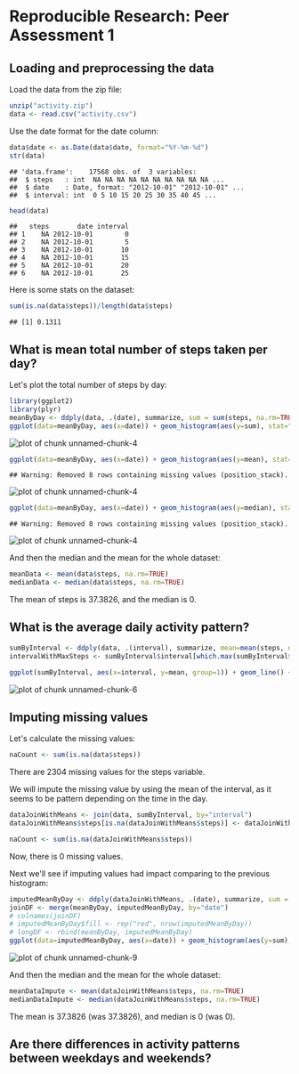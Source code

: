 # Reproducible Research: Peer Assessment 1


## Loading and preprocessing the data

Load the data from the zip file:

```r
unzip("activity.zip")
data <- read.csv("activity.csv")
```

Use the date format for the date column:

```r
data$date <- as.Date(data$date, format="%Y-%m-%d")
str(data)
```

```
## 'data.frame':	17568 obs. of  3 variables:
##  $ steps   : int  NA NA NA NA NA NA NA NA NA NA ...
##  $ date    : Date, format: "2012-10-01" "2012-10-01" ...
##  $ interval: int  0 5 10 15 20 25 30 35 40 45 ...
```

```r
head(data)
```

```
##   steps       date interval
## 1    NA 2012-10-01        0
## 2    NA 2012-10-01        5
## 3    NA 2012-10-01       10
## 4    NA 2012-10-01       15
## 5    NA 2012-10-01       20
## 6    NA 2012-10-01       25
```

Here is some stats on the dataset:

```r
sum(is.na(data$steps))/length(data$steps)
```

```
## [1] 0.1311
```

## What is mean total number of steps taken per day?

Let's plot the total number of steps by day:

```r
library(ggplot2)
library(plyr)
meanByDay <- ddply(data, .(date), summarize, sum = sum(steps, na.rm=TRUE), mean = mean(steps, na.rm=TRUE), median = median(steps, na.rm=TRUE))
ggplot(data=meanByDay, aes(x=date)) + geom_histogram(aes(y=sum), stat="identity", fill = "blue")
```

![plot of chunk unnamed-chunk-4](figure/unnamed-chunk-41.png) 

```r
ggplot(data=meanByDay, aes(x=date)) + geom_histogram(aes(y=mean), stat="identity", fill = "blue")
```

```
## Warning: Removed 8 rows containing missing values (position_stack).
```

![plot of chunk unnamed-chunk-4](figure/unnamed-chunk-42.png) 

```r
ggplot(data=meanByDay, aes(x=date)) + geom_histogram(aes(y=median), stat="identity", fill = "blue")
```

```
## Warning: Removed 8 rows containing missing values (position_stack).
```

![plot of chunk unnamed-chunk-4](figure/unnamed-chunk-43.png) 

And then the median and the mean for the whole dataset:

```r
meanData <- mean(data$steps, na.rm=TRUE)
medianData <- median(data$steps, na.rm=TRUE)
```

The mean of steps is 37.3826, and the median is 0.

## What is the average daily activity pattern?


```r
sumByInterval <- ddply(data, .(interval), summarize, mean=mean(steps, na.rm=TRUE))
intervalWithMaxSteps <- sumByInterval$interval[which.max(sumByInterval$mean)]

ggplot(sumByInterval, aes(x=interval, y=mean, group=1)) + geom_line() + geom_vline(xintercept=intervalWithMaxSteps, col="Blue", size=1.5, alpha=0.5)
```

![plot of chunk unnamed-chunk-6](figure/unnamed-chunk-6.png) 


## Imputing missing values

Let's calculate the missing values:

```r
naCount <- sum(is.na(data$steps))
```

There are 2304 missing values for the steps variable.

We will impute the missing value by using the mean of the interval, as it seems to be pattern depending on the time in the day.


```r
dataJoinWithMeans <- join(data, sumByInterval, by="interval")
dataJoinWithMeans$steps[is.na(dataJoinWithMeans$steps)] <- dataJoinWithMeans$mean[is.na(dataJoinWithMeans$steps)]

naCount <- sum(is.na(dataJoinWithMeans$steps))
```

Now, there is 0 missing values.

Next we'll see if imputing values had impact comparing to the previous histogram:

```r
imputedMeanByDay <- ddply(dataJoinWithMeans, .(date), summarize, sum = sum(steps, na.rm=FALSE), mean = mean(steps, na.rm=FALSE), median = median(steps, na.rm=FALSE))
joinDF <- merge(meanByDay, imputedMeanByDay, by="date")
# colnames(joinDF)
# imputedMeanByDay$fill <- rep("red", nrow(imputedMeanByDay))
# longDF <- rbind(meanByDay, imputedMeanByDay)
ggplot(data=imputedMeanByDay, aes(x=date)) + geom_histogram(aes(y=sum), stat="identity", fill="blue")
```

![plot of chunk unnamed-chunk-9](figure/unnamed-chunk-9.png) 

And then the median and the mean for the whole dataset:

```r
meanDataImpute <- mean(dataJoinWithMeans$steps, na.rm=TRUE)
medianDataImpute <- median(dataJoinWithMeans$steps, na.rm=TRUE)
```

The mean is 37.3826 (was 37.3826), and median is 0 (was 0).

## Are there differences in activity patterns between weekdays and weekends?
